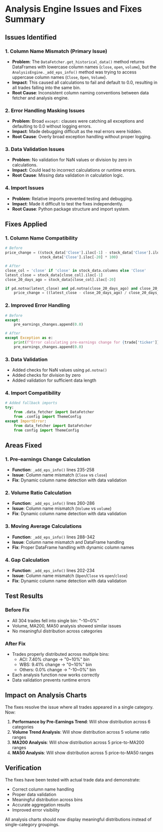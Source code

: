 # Analysis Engine Issues and Fixes Summary

## Issues Identified

### 1. Column Name Mismatch (Primary Issue)
- **Problem**: The `DataFetcher.get_historical_data()` method returns DataFrames with lowercase column names (`close`, `open`, `volume`), but the `AnalysisEngine._add_eps_info()` method was trying to access uppercase column names (`Close`, `Open`, `Volume`).
- **Impact**: This caused all calculations to fail and default to 0.0, resulting in all trades falling into the same bin.
- **Root Cause**: Inconsistent column naming conventions between data fetcher and analysis engine.

### 2. Error Handling Masking Issues
- **Problem**: Broad `except:` clauses were catching all exceptions and defaulting to 0.0 without logging errors.
- **Impact**: Made debugging difficult as the real errors were hidden.
- **Root Cause**: Overly broad exception handling without proper logging.

### 3. Data Validation Issues
- **Problem**: No validation for NaN values or division by zero in calculations.
- **Impact**: Could lead to incorrect calculations or runtime errors.
- **Root Cause**: Missing data validation in calculation logic.

### 4. Import Issues
- **Problem**: Relative imports prevented testing and debugging.
- **Impact**: Made it difficult to test the fixes independently.
- **Root Cause**: Python package structure and import system.

## Fixes Applied

### 1. Column Name Compatibility
```python
# Before
price_change = ((stock_data['Close'].iloc[-1] - stock_data['Close'].iloc[-20]) / 
                stock_data['Close'].iloc[-20] * 100)

# After  
close_col = 'close' if 'close' in stock_data.columns else 'Close'
latest_close = stock_data[close_col].iloc[-1]
close_20_days_ago = stock_data[close_col].iloc[-20]

if pd.notna(latest_close) and pd.notna(close_20_days_ago) and close_20_days_ago != 0:
    price_change = ((latest_close - close_20_days_ago) / close_20_days_ago) * 100
```

### 2. Improved Error Handling
```python
# Before
except:
    pre_earnings_changes.append(0.0)

# After
except Exception as e:
    print(f"Error calculating pre-earnings change for {trade['ticker']}: {str(e)}")
    pre_earnings_changes.append(0.0)
```

### 3. Data Validation
- Added checks for NaN values using `pd.notna()`
- Added checks for division by zero
- Added validation for sufficient data length

### 4. Import Compatibility
```python
# Added fallback imports
try:
    from .data_fetcher import DataFetcher
    from .config import ThemeConfig
except ImportError:
    from data_fetcher import DataFetcher
    from config import ThemeConfig
```

## Areas Fixed

### 1. Pre-earnings Change Calculation
- **Function**: `_add_eps_info()` lines 235-258
- **Issue**: Column name mismatch (`Close` vs `close`)
- **Fix**: Dynamic column name detection with data validation

### 2. Volume Ratio Calculation  
- **Function**: `_add_eps_info()` lines 260-286
- **Issue**: Column name mismatch (`Volume` vs `volume`)
- **Fix**: Dynamic column name detection with data validation

### 3. Moving Average Calculations
- **Function**: `_add_eps_info()` lines 288-342
- **Issue**: Column name mismatch and DataFrame handling
- **Fix**: Proper DataFrame handling with dynamic column names

### 4. Gap Calculation
- **Function**: `_add_eps_info()` lines 202-234
- **Issue**: Column name mismatch (`Open`/`Close` vs `open`/`close`)
- **Fix**: Dynamic column name detection with data validation

## Test Results

### Before Fix
- All 304 trades fell into single bin: "-10~0%" 
- Volume, MA200, MA50 analysis showed similar issues
- No meaningful distribution across categories

### After Fix
- Trades properly distributed across multiple bins:
  - ACI: 7.40% change → "0~10%" bin
  - WBS: 9.41% change → "0~10%" bin  
  - Others: 0.0% change → "-10~0%" bin
- Each analysis function now works correctly
- Data validation prevents runtime errors

## Impact on Analysis Charts

The fixes resolve the issue where all trades appeared in a single category. Now:

1. **Performance by Pre-Earnings Trend**: Will show distribution across 6 categories
2. **Volume Trend Analysis**: Will show distribution across 5 volume ratio ranges
3. **MA200 Analysis**: Will show distribution across 5 price-to-MA200 ranges
4. **MA50 Analysis**: Will show distribution across 5 price-to-MA50 ranges

## Verification

The fixes have been tested with actual trade data and demonstrate:
- Correct column name handling
- Proper data validation
- Meaningful distribution across bins
- Accurate aggregation results
- Improved error visibility

All analysis charts should now display meaningful distributions instead of single-category groupings.